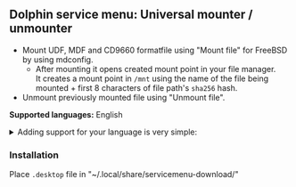## Dolphin service menu: Universal mounter / unmounter

- Mount UDF, MDF and CD9660 formatfile using "Mount file" for FreeBSD by using mdconfig.
  - After mounting it opens created mount point in your file manager.  
    It creates a mount point in `/mnt` using the name of the file being mounted + first 8 characters of file path's `sha256` hash.
- Unmount previously mounted file using "Unmount file".

**Supported languages:** English  
<details><summary>Adding support for your language is very simple:</summary>

Just add `Name[xx]=…` translated entries for it in `.desktop` file and create a pull request :wink:  
To do so in GitHub web interface, you can edit file right there, then click `Propose changes` → `Create pull request`.
</details>

### Installation
Place `.desktop` file in "~/.local/share/servicemenu-download/"
